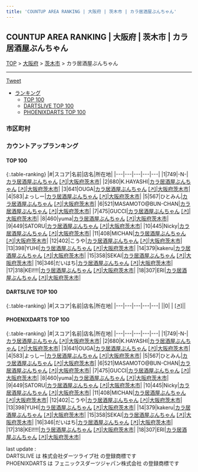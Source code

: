```yaml
---
title: 'COUNTUP AREA RANKING | 大阪府 | 茨木市 | カラ居酒屋ぶんちゃん'
---
```

## COUNTUP AREA RANKING | 大阪府 | 茨木市 | カラ居酒屋ぶんちゃん

[TOP](/darts/rank/) > [大阪府](/darts/rank/大阪府/) > [茨木市](/darts/rank/大阪府/茨木市/) > カラ居酒屋ぶんちゃん

___

<a href="https://twitter.com/share?ref_src=twsrc%5Etfw" data-text="COUNTUP AREA RANKING | 大阪府茨木市カラ居酒屋ぶんちゃん" class="twitter-share-button" data-hashtags="DARTSLIVE,PHOENIXDARTS,darts,ダーツ" data-show-count="false">Tweet</a>

* [ランキング](#カウントアップランキング)
    * [TOP 100](#top-100)
    * [DARTSLIVE TOP 100](#dartslive-top-100)
    * [PHOENIXDARTS TOP 100](#phoenixdarts-top-100)

### 市区町村

<ul>

</ul>

### カウントアップランキング

#### TOP 100



{:.table-ranking}
|#|スコア|名前|店名|所在地|
|---|---|---|---|---|
|1|749|<span class="rank-name-pd">-N-</span>|<a href="/darts/rank/shops/79648.html">カラ居酒屋ぶんちゃん</a> <a href="https://vs.phoenixdarts.com/jp/shop/shopDetailInfo/s_79648?s_seq=79648">[↗]</a>|<a href="/darts/rank/大阪府/茨木市">大阪府茨木市</a>|
|2|680|<span class="rank-name-pd">K.HAYASHI</span>|<a href="/darts/rank/shops/79648.html">カラ居酒屋ぶんちゃん</a> <a href="https://vs.phoenixdarts.com/jp/shop/shopDetailInfo/s_79648?s_seq=79648">[↗]</a>|<a href="/darts/rank/大阪府/茨木市">大阪府茨木市</a>|
|3|641|<span class="rank-name-pd">OUGA</span>|<a href="/darts/rank/shops/79648.html">カラ居酒屋ぶんちゃん</a> <a href="https://vs.phoenixdarts.com/jp/shop/shopDetailInfo/s_79648?s_seq=79648">[↗]</a>|<a href="/darts/rank/大阪府/茨木市">大阪府茨木市</a>|
|4|583|<span class="rank-name-pd">よっしー</span>|<a href="/darts/rank/shops/79648.html">カラ居酒屋ぶんちゃん</a> <a href="https://vs.phoenixdarts.com/jp/shop/shopDetailInfo/s_79648?s_seq=79648">[↗]</a>|<a href="/darts/rank/大阪府/茨木市">大阪府茨木市</a>|
|5|567|<span class="rank-name-pd">ひとみん</span>|<a href="/darts/rank/shops/79648.html">カラ居酒屋ぶんちゃん</a> <a href="https://vs.phoenixdarts.com/jp/shop/shopDetailInfo/s_79648?s_seq=79648">[↗]</a>|<a href="/darts/rank/大阪府/茨木市">大阪府茨木市</a>|
|6|521|<span class="rank-name-pd">MASAMOTO@BUN-CHAN</span>|<a href="/darts/rank/shops/79648.html">カラ居酒屋ぶんちゃん</a> <a href="https://vs.phoenixdarts.com/jp/shop/shopDetailInfo/s_79648?s_seq=79648">[↗]</a>|<a href="/darts/rank/大阪府/茨木市">大阪府茨木市</a>|
|7|475|<span class="rank-name-pd">GUCCI</span>|<a href="/darts/rank/shops/79648.html">カラ居酒屋ぶんちゃん</a> <a href="https://vs.phoenixdarts.com/jp/shop/shopDetailInfo/s_79648?s_seq=79648">[↗]</a>|<a href="/darts/rank/大阪府/茨木市">大阪府茨木市</a>|
|8|460|<span class="rank-name-pd">yuma</span>|<a href="/darts/rank/shops/79648.html">カラ居酒屋ぶんちゃん</a> <a href="https://vs.phoenixdarts.com/jp/shop/shopDetailInfo/s_79648?s_seq=79648">[↗]</a>|<a href="/darts/rank/大阪府/茨木市">大阪府茨木市</a>|
|9|449|<span class="rank-name-pd">SATORU</span>|<a href="/darts/rank/shops/79648.html">カラ居酒屋ぶんちゃん</a> <a href="https://vs.phoenixdarts.com/jp/shop/shopDetailInfo/s_79648?s_seq=79648">[↗]</a>|<a href="/darts/rank/大阪府/茨木市">大阪府茨木市</a>|
|10|445|<span class="rank-name-pd">Nicky</span>|<a href="/darts/rank/shops/79648.html">カラ居酒屋ぶんちゃん</a> <a href="https://vs.phoenixdarts.com/jp/shop/shopDetailInfo/s_79648?s_seq=79648">[↗]</a>|<a href="/darts/rank/大阪府/茨木市">大阪府茨木市</a>|
|11|408|<span class="rank-name-pd">MICHAN</span>|<a href="/darts/rank/shops/79648.html">カラ居酒屋ぶんちゃん</a> <a href="https://vs.phoenixdarts.com/jp/shop/shopDetailInfo/s_79648?s_seq=79648">[↗]</a>|<a href="/darts/rank/大阪府/茨木市">大阪府茨木市</a>|
|12|402|<span class="rank-name-pd">こうや</span>|<a href="/darts/rank/shops/79648.html">カラ居酒屋ぶんちゃん</a> <a href="https://vs.phoenixdarts.com/jp/shop/shopDetailInfo/s_79648?s_seq=79648">[↗]</a>|<a href="/darts/rank/大阪府/茨木市">大阪府茨木市</a>|
|13|398|<span class="rank-name-pd">YUHI</span>|<a href="/darts/rank/shops/79648.html">カラ居酒屋ぶんちゃん</a> <a href="https://vs.phoenixdarts.com/jp/shop/shopDetailInfo/s_79648?s_seq=79648">[↗]</a>|<a href="/darts/rank/大阪府/茨木市">大阪府茨木市</a>|
|14|379|<span class="rank-name-pd">kakeru</span>|<a href="/darts/rank/shops/79648.html">カラ居酒屋ぶんちゃん</a> <a href="https://vs.phoenixdarts.com/jp/shop/shopDetailInfo/s_79648?s_seq=79648">[↗]</a>|<a href="/darts/rank/大阪府/茨木市">大阪府茨木市</a>|
|15|358|<span class="rank-name-pd">SEKAI</span>|<a href="/darts/rank/shops/79648.html">カラ居酒屋ぶんちゃん</a> <a href="https://vs.phoenixdarts.com/jp/shop/shopDetailInfo/s_79648?s_seq=79648">[↗]</a>|<a href="/darts/rank/大阪府/茨木市">大阪府茨木市</a>|
|16|346|<span class="rank-name-pd">だいはち</span>|<a href="/darts/rank/shops/79648.html">カラ居酒屋ぶんちゃん</a> <a href="https://vs.phoenixdarts.com/jp/shop/shopDetailInfo/s_79648?s_seq=79648">[↗]</a>|<a href="/darts/rank/大阪府/茨木市">大阪府茨木市</a>|
|17|318|<span class="rank-name-pd">KEI!!!!</span>|<a href="/darts/rank/shops/79648.html">カラ居酒屋ぶんちゃん</a> <a href="https://vs.phoenixdarts.com/jp/shop/shopDetailInfo/s_79648?s_seq=79648">[↗]</a>|<a href="/darts/rank/大阪府/茨木市">大阪府茨木市</a>|
|18|307|<span class="rank-name-pd">ERI</span>|<a href="/darts/rank/shops/79648.html">カラ居酒屋ぶんちゃん</a> <a href="https://vs.phoenixdarts.com/jp/shop/shopDetailInfo/s_79648?s_seq=79648">[↗]</a>|<a href="/darts/rank/大阪府/茨木市">大阪府茨木市</a>|


#### DARTSLIVE TOP 100



{:.table-ranking}
|#|スコア|名前|店名|所在地|
|---|---|---|---|---|
||0|<span class="rank-name-dl"> </span>|<a href="/darts/rank/shops/.html"></a> <a href="">[↗]</a>|<a href="/darts/rank//"></a>|


#### PHOENIXDARTS TOP 100



{:.table-ranking}
|#|スコア|名前|店名|所在地|
|---|---|---|---|---|
|1|749|<span class="rank-name-pd">-N-</span>|<a href="/darts/rank/shops/79648.html">カラ居酒屋ぶんちゃん</a> <a href="https://vs.phoenixdarts.com/jp/shop/shopDetailInfo/s_79648?s_seq=79648">[↗]</a>|<a href="/darts/rank/大阪府/茨木市">大阪府茨木市</a>|
|2|680|<span class="rank-name-pd">K.HAYASHI</span>|<a href="/darts/rank/shops/79648.html">カラ居酒屋ぶんちゃん</a> <a href="https://vs.phoenixdarts.com/jp/shop/shopDetailInfo/s_79648?s_seq=79648">[↗]</a>|<a href="/darts/rank/大阪府/茨木市">大阪府茨木市</a>|
|3|641|<span class="rank-name-pd">OUGA</span>|<a href="/darts/rank/shops/79648.html">カラ居酒屋ぶんちゃん</a> <a href="https://vs.phoenixdarts.com/jp/shop/shopDetailInfo/s_79648?s_seq=79648">[↗]</a>|<a href="/darts/rank/大阪府/茨木市">大阪府茨木市</a>|
|4|583|<span class="rank-name-pd">よっしー</span>|<a href="/darts/rank/shops/79648.html">カラ居酒屋ぶんちゃん</a> <a href="https://vs.phoenixdarts.com/jp/shop/shopDetailInfo/s_79648?s_seq=79648">[↗]</a>|<a href="/darts/rank/大阪府/茨木市">大阪府茨木市</a>|
|5|567|<span class="rank-name-pd">ひとみん</span>|<a href="/darts/rank/shops/79648.html">カラ居酒屋ぶんちゃん</a> <a href="https://vs.phoenixdarts.com/jp/shop/shopDetailInfo/s_79648?s_seq=79648">[↗]</a>|<a href="/darts/rank/大阪府/茨木市">大阪府茨木市</a>|
|6|521|<span class="rank-name-pd">MASAMOTO@BUN-CHAN</span>|<a href="/darts/rank/shops/79648.html">カラ居酒屋ぶんちゃん</a> <a href="https://vs.phoenixdarts.com/jp/shop/shopDetailInfo/s_79648?s_seq=79648">[↗]</a>|<a href="/darts/rank/大阪府/茨木市">大阪府茨木市</a>|
|7|475|<span class="rank-name-pd">GUCCI</span>|<a href="/darts/rank/shops/79648.html">カラ居酒屋ぶんちゃん</a> <a href="https://vs.phoenixdarts.com/jp/shop/shopDetailInfo/s_79648?s_seq=79648">[↗]</a>|<a href="/darts/rank/大阪府/茨木市">大阪府茨木市</a>|
|8|460|<span class="rank-name-pd">yuma</span>|<a href="/darts/rank/shops/79648.html">カラ居酒屋ぶんちゃん</a> <a href="https://vs.phoenixdarts.com/jp/shop/shopDetailInfo/s_79648?s_seq=79648">[↗]</a>|<a href="/darts/rank/大阪府/茨木市">大阪府茨木市</a>|
|9|449|<span class="rank-name-pd">SATORU</span>|<a href="/darts/rank/shops/79648.html">カラ居酒屋ぶんちゃん</a> <a href="https://vs.phoenixdarts.com/jp/shop/shopDetailInfo/s_79648?s_seq=79648">[↗]</a>|<a href="/darts/rank/大阪府/茨木市">大阪府茨木市</a>|
|10|445|<span class="rank-name-pd">Nicky</span>|<a href="/darts/rank/shops/79648.html">カラ居酒屋ぶんちゃん</a> <a href="https://vs.phoenixdarts.com/jp/shop/shopDetailInfo/s_79648?s_seq=79648">[↗]</a>|<a href="/darts/rank/大阪府/茨木市">大阪府茨木市</a>|
|11|408|<span class="rank-name-pd">MICHAN</span>|<a href="/darts/rank/shops/79648.html">カラ居酒屋ぶんちゃん</a> <a href="https://vs.phoenixdarts.com/jp/shop/shopDetailInfo/s_79648?s_seq=79648">[↗]</a>|<a href="/darts/rank/大阪府/茨木市">大阪府茨木市</a>|
|12|402|<span class="rank-name-pd">こうや</span>|<a href="/darts/rank/shops/79648.html">カラ居酒屋ぶんちゃん</a> <a href="https://vs.phoenixdarts.com/jp/shop/shopDetailInfo/s_79648?s_seq=79648">[↗]</a>|<a href="/darts/rank/大阪府/茨木市">大阪府茨木市</a>|
|13|398|<span class="rank-name-pd">YUHI</span>|<a href="/darts/rank/shops/79648.html">カラ居酒屋ぶんちゃん</a> <a href="https://vs.phoenixdarts.com/jp/shop/shopDetailInfo/s_79648?s_seq=79648">[↗]</a>|<a href="/darts/rank/大阪府/茨木市">大阪府茨木市</a>|
|14|379|<span class="rank-name-pd">kakeru</span>|<a href="/darts/rank/shops/79648.html">カラ居酒屋ぶんちゃん</a> <a href="https://vs.phoenixdarts.com/jp/shop/shopDetailInfo/s_79648?s_seq=79648">[↗]</a>|<a href="/darts/rank/大阪府/茨木市">大阪府茨木市</a>|
|15|358|<span class="rank-name-pd">SEKAI</span>|<a href="/darts/rank/shops/79648.html">カラ居酒屋ぶんちゃん</a> <a href="https://vs.phoenixdarts.com/jp/shop/shopDetailInfo/s_79648?s_seq=79648">[↗]</a>|<a href="/darts/rank/大阪府/茨木市">大阪府茨木市</a>|
|16|346|<span class="rank-name-pd">だいはち</span>|<a href="/darts/rank/shops/79648.html">カラ居酒屋ぶんちゃん</a> <a href="https://vs.phoenixdarts.com/jp/shop/shopDetailInfo/s_79648?s_seq=79648">[↗]</a>|<a href="/darts/rank/大阪府/茨木市">大阪府茨木市</a>|
|17|318|<span class="rank-name-pd">KEI!!!!</span>|<a href="/darts/rank/shops/79648.html">カラ居酒屋ぶんちゃん</a> <a href="https://vs.phoenixdarts.com/jp/shop/shopDetailInfo/s_79648?s_seq=79648">[↗]</a>|<a href="/darts/rank/大阪府/茨木市">大阪府茨木市</a>|
|18|307|<span class="rank-name-pd">ERI</span>|<a href="/darts/rank/shops/79648.html">カラ居酒屋ぶんちゃん</a> <a href="https://vs.phoenixdarts.com/jp/shop/shopDetailInfo/s_79648?s_seq=79648">[↗]</a>|<a href="/darts/rank/大阪府/茨木市">大阪府茨木市</a>|


<div class="footer border-top border-gray-light mt-5 pt-3 text-right text-gray">
    last update : <span style="font-weight: italic" id="foot_last_modified"></span><br />
    DARTSLIVE は 株式会社ダーツライブ社 の登録商標です<br />
    PHOENIXDARTS は フェニックスダーツジャパン株式会社 の登録商標です<br />
</div>

<script src="https://cdnjs.cloudflare.com/ajax/libs/jquery.tablesorter/2.31.3/js/jquery.tablesorter.min.js" integrity="sha512-qzgd5cYSZcosqpzpn7zF2ZId8f/8CHmFKZ8j7mU4OUXTNRd5g+ZHBPsgKEwoqxCtdQvExE5LprwwPAgoicguNg==" crossorigin="anonymous" referrerpolicy="no-referrer"></script>
<link rel="stylesheet" href="https://cdnjs.cloudflare.com/ajax/libs/jquery.tablesorter/2.31.3/css/theme.default.min.css" integrity="sha512-wghhOJkjQX0Lh3NSWvNKeZ0ZpNn+SPVXX1Qyc9OCaogADktxrBiBdKGDoqVUOyhStvMBmJQ8ZdMHiR3wuEq8+w==" crossorigin="anonymous" referrerpolicy="no-referrer" />
<script>
$(function() {
    $(".table-ranking").tablesorter({sortList:[[0, 0]]});
    $("#foot_last_modified").text(formatDate(new Date(document.lastModified), 'yyyy-MM-dd HH:mm:ss'));
});
</script>

<script async src="https://platform.twitter.com/widgets.js" charset="utf-8"></script>